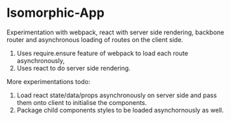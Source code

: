 Isomorphic-App
==============

Experimentation with webpack, react with server side rendering, backbone router and asynchronous loading of routes on the client side.<br/>

1. Uses require.ensure feature of webpack to load each route asynchronously,<br/>
2. Uses react to do server side rendering.<br/>

More experimentations todo:<br/>
1. Load react state/data/props asynchronously on server side and pass them onto client to initialise the components.<br/>
2. Package child components styles to be loaded asynchornously as well.<br/>
